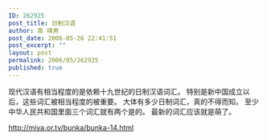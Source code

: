 ```yaml
---
ID: 262925
post_title: 日制汉语
author: 南 靖男
post_date: 2006-05-26 22:41:51
post_excerpt: ""
layout: post
permalink: 2006/05/262925
published: true
---
```

现代汉语有相当程度的是依赖十九世纪的日制汉语词汇。
特别是新中国成立以后，这些词汇被相当程度的被重要。
大体有多少日制词汇，真的不得而知。
至少中华人民共和国里面三个词汇就有两个是的。
最新的词汇应该就是萌了。

<a href="http://miya.or.tv/bunka/bunka-14.html">http://miya.or.tv/bunka/bunka-14.html</a>